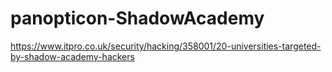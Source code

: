 # panopticon-ShadowAcademy

https://www.itpro.co.uk/security/hacking/358001/20-universities-targeted-by-shadow-academy-hackers
